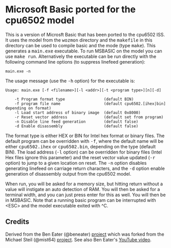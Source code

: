 # Microsoft Basic ported for the cpu6502 model

This is a version of Microsft Basic that has been ported to the cpu6502 ISS. It uses the model from the <tt>wozmon</tt> directory and the <tt>makefile</tt> in this directory can be used to compile basic and the mode (type <tt>make</tt>). This generates a <tt>main.exe</tt> executable. To run MSBASIC on the model you can use <tt>make run</tt>. Alternatively the executable can be run directly with the following command line options (to suppress linefeed generation):


    main.exe -n


The usage message (use the <tt>-h</tt> option) for the executable is:

    Usage: main.exe [-f <filename>][-l <addr>][-t <program type>][n][-d]
    
        -t Program format type                 (default BIN)
        -f program file name                   (default cpu6502.[ihex|bin] depending on format)
        -l Load start address of binary image  (default 0x8000)
        -r Reset vector address                (default set from program)
        -n Disable line feed generation        (default false)
        -d Enable disassembly                  (default false)

The format type is either HEX or BIN for Intel hex format or binary files. The default program can be overridden with <tt>-f</tt>, where the default name will be either <tt>cpu6502.ihex</tt> or <tt>cpu6502.bin</tt>, depending on the type (default BIN). The load address (<tt>-l</tt> option) can be overridden for binary files (Intel Hex files ignore this parameter) and the reset vector value updated (<tt>-r</tt> option) to jump to a given location on reset. The <tt>-n</tt> option disables generating linefeed on carriage return characters, and the <tt>-d</tt> option enable generation of disassembly output from the cpu6502 model.

When run, you will be asked for a memory size, but hitting return without a value will instigate an auto detection of RAM. You will then be asked for a terminal width, and you can just press enter for this as well. You will then be in MSBASIC. Note that a running basic program can be interrupted with &lt;ESC&gt; and the model executable exited with ^C.

## Credits
Derived from the Ben Eater (@beneater) [project](https://github.com/beneater/msbasic)
which was forked from the Michael Steil (@mist64) [project](https://github.com/mist64/msbasic). See also Ben Eater's [YouTube video](https://www.youtube.com/watch?v=XlbPnihCM0E).
